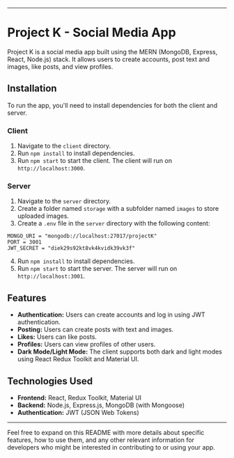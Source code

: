 
---

# Project K - Social Media App

Project K is a social media app built using the MERN (MongoDB, Express, React, Node.js) stack. It allows users to create accounts, post text and images, like posts, and view profiles.

## Installation

To run the app, you'll need to install dependencies for both the client and server.

### Client

1. Navigate to the `client` directory.
2. Run `npm install` to install dependencies.
3. Run `npm start` to start the client. The client will run on `http://localhost:3000`.

### Server

1. Navigate to the `server` directory.
2. Create a folder named `storage` with a subfolder named `images` to store uploaded images.
3. Create a `.env` file in the `server` directory with the following content:

```
MONGO_URI = "mongodb://localhost:27017/projectK"
PORT = 3001
JWT_SECRET = "diek29s92kt8vk4kvidk39vk3f"
```

4. Run `npm install` to install dependencies.
5. Run `npm start` to start the server. The server will run on `http://localhost:3001`.

## Features

- **Authentication:** Users can create accounts and log in using JWT authentication.
- **Posting:** Users can create posts with text and images.
- **Likes:** Users can like posts.
- **Profiles:** Users can view profiles of other users.
- **Dark Mode/Light Mode:** The client supports both dark and light modes using React Redux Toolkit and Material UI.

## Technologies Used

- **Frontend:** React, Redux Toolkit, Material UI
- **Backend:** Node.js, Express.js, MongoDB (with Mongoose)
- **Authentication:** JWT (JSON Web Tokens)

---

Feel free to expand on this README with more details about specific features, how to use them, and any other relevant information for developers who might be interested in contributing to or using your app.

